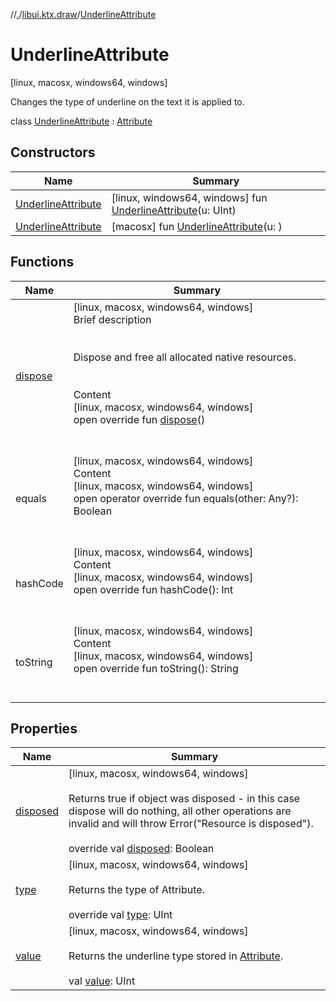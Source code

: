 //[.](../../index.md)/[libui.ktx.draw](../index.md)/[UnderlineAttribute](index.md)



# UnderlineAttribute  
 [linux, macosx, windows64, windows] 

Changes the type of underline on the text it is applied to.

  
  
class [UnderlineAttribute](index.md) : [Attribute](../-attribute/index.md)   


## Constructors  
  
|  Name|  Summary| 
|---|---|
| [UnderlineAttribute](-underline-attribute.md)|  [linux, windows64, windows] fun [UnderlineAttribute](-underline-attribute.md)(u: UInt)   <br>
| [UnderlineAttribute](-underline-attribute.md)|  [macosx] fun [UnderlineAttribute](-underline-attribute.md)(u: <ERROR CLASS>)   <br>


## Functions  
  
|  Name|  Summary| 
|---|---|
| [dispose](../../libui.ktx/-disposable/dispose.md)| [linux, macosx, windows64, windows]  <br>Brief description  <br><br><br>Dispose and free all allocated native resources.<br><br>  <br>Content  <br>[linux, macosx, windows64, windows]  <br>open override fun [dispose](../../libui.ktx/-disposable/dispose.md)()  <br><br><br>
| equals| [linux, macosx, windows64, windows]  <br>Content  <br>[linux, macosx, windows64, windows]  <br>open operator override fun equals(other: Any?): Boolean  <br><br><br>
| hashCode| [linux, macosx, windows64, windows]  <br>Content  <br>[linux, macosx, windows64, windows]  <br>open override fun hashCode(): Int  <br><br><br>
| toString| [linux, macosx, windows64, windows]  <br>Content  <br>[linux, macosx, windows64, windows]  <br>open override fun toString(): String  <br><br><br>


## Properties  
  
|  Name|  Summary| 
|---|---|
| [disposed](index.md#libui.ktx.draw/UnderlineAttribute/disposed/#/PointingToDeclaration/)|  [linux, macosx, windows64, windows] <br><br>Returns true if object was disposed - in this case dispose will do nothing, all other operations are invalid and will throw Error("Resource is disposed").<br><br>override val [disposed](index.md#libui.ktx.draw/UnderlineAttribute/disposed/#/PointingToDeclaration/): Boolean   <br>
| [type](index.md#libui.ktx.draw/UnderlineAttribute/type/#/PointingToDeclaration/)|  [linux, macosx, windows64, windows] <br><br>Returns the type of Attribute.<br><br>override val [type](index.md#libui.ktx.draw/UnderlineAttribute/type/#/PointingToDeclaration/): UInt   <br>
| [value](index.md#libui.ktx.draw/UnderlineAttribute/value/#/PointingToDeclaration/)|  [linux, macosx, windows64, windows] <br><br>Returns the underline type stored in [Attribute](../-attribute/index.md).<br><br>val [value](index.md#libui.ktx.draw/UnderlineAttribute/value/#/PointingToDeclaration/): UInt   <br>

